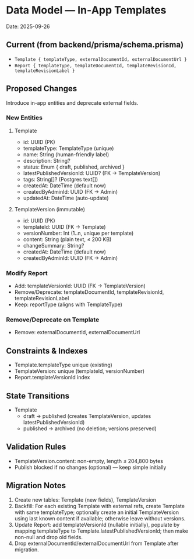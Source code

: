 # Data Model — In‑App Templates

Date: 2025-09-26

## Current (from backend/prisma/schema.prisma)

- `Template { templateType, externalDocumentId, externalDocumentUrl }`
- `Report { templateType, templateDocumentId, templateRevisionId, templateRevisionLabel }`

## Proposed Changes

Introduce in-app entities and deprecate external fields.

### New Entities

1. Template
   - id: UUID (PK)
   - templateType: TemplateType (unique)
   - name: String (human-friendly label)
   - description: String?
   - status: Enum { draft, published, archived }
   - latestPublishedVersionId: UUID? (FK → TemplateVersion)
   - tags: String[]? (Postgres text[])
   - createdAt: DateTime (default now)
   - createdByAdminId: UUID (FK → Admin)
   - updatedAt: DateTime (auto-update)

2. TemplateVersion (immutable)
   - id: UUID (PK)
   - templateId: UUID (FK → Template)
   - versionNumber: Int (1..n, unique per template)
   - content: String (plain text, ≤ 200 KB)
   - changeSummary: String?
   - createdAt: DateTime (default now)
   - createdByAdminId: UUID (FK → Admin)

### Modify Report

- Add: templateVersionId: UUID (FK → TemplateVersion)
- Remove/Deprecate: templateDocumentId, templateRevisionId, templateRevisionLabel
- Keep: reportType (aligns with TemplateType)

### Remove/Deprecate on Template

- Remove: externalDocumentId, externalDocumentUrl

## Constraints & Indexes

- Template.templateType unique (existing)
- TemplateVersion: unique (templateId, versionNumber)
- Report.templateVersionId index

## State Transitions

- Template
  - draft → published (creates TemplateVersion, updates latestPublishedVersionId)
  - published → archived (no deletion; versions preserved)

## Validation Rules

- TemplateVersion.content: non-empty, length ≤ 204,800 bytes
- Publish blocked if no changes (optional) — keep simple initially

## Migration Notes

1. Create new tables: Template (new fields), TemplateVersion
2. Backfill: For each existing Template with external refs, create Template with same templateType; optionally create an initial TemplateVersion using last known content if available; otherwise leave without versions.
3. Update Report: add templateVersionId (nullable initially), populate by mapping templateType to Template.latestPublishedVersionId; then make non-null and drop old fields.
4. Drop externalDocumentId/externalDocumentUrl from Template after migration.
